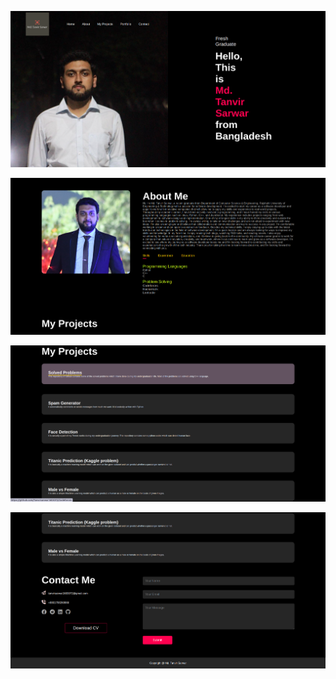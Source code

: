 ![alt text](https://github.com/Tanvirsarwar1603072/Portfolio/blob/main/Images/Portfolio1.png)

![alt text](https://github.com/Tanvirsarwar1603072/Portfolio/blob/main/Images/Portfolio2.png)

![alt text](https://github.com/Tanvirsarwar1603072/Portfolio/blob/main/Images/Portfolio3.png)

![alt text](https://github.com/Tanvirsarwar1603072/Portfolio/blob/main/Images/Portfolio4.png)


